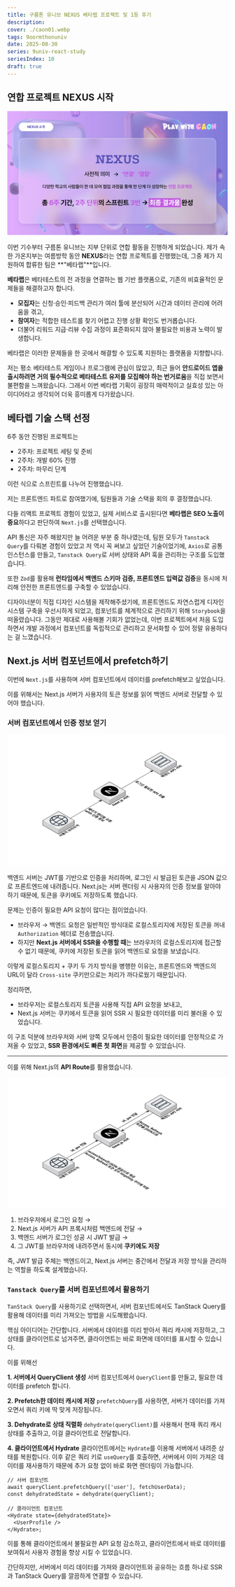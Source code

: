 ```yaml
---
title: 구름톤 유니브 NEXUS 베타랩 프로젝트 및 1등 후기
description:
cover: ./caon01.webp
tags: 9oormthonuniv
date: 2025-08-30
series: 9univ-react-study
seriesIndex: 10
draft: true
---
```


## 연합 프로젝트 NEXUS 시작

![caon01.webp](./caon01.webp)

이번 기수부터 구름톤 유니브는 지부 단위로 연합 활동을 진행하게 되었습니다.
제가 속한 가온지부는 여름방학 동안 **NEXUS**라는 연합 프로젝트를 진행했는데, 그중 제가 지원하여 합류한 팀은 **"베타랩"**입니다.

**베타랩**은 베타테스트의 전 과정을 연결하는 웹 기반 플랫폼으로, 기존의 비효율적인 문제들을 해결하고자 합니다.

- **모집자**는 신청·승인·피드백 관리가 여러 툴에 분산되어 시간과 데이터 관리에 어려움을 겪고,
- **참여자**는 적합한 테스트를 찾기 어렵고 진행 상황 확인도 번거롭습니다.
- 더불어 리워드 지급·리뷰 수집 과정이 표준화되지 않아 불필요한 비용과 노력이 발생합니다.

베타랩은 이러한 문제들을 한 곳에서 해결할 수 있도록 지원하는 플랫폼을 지향합니다.

저는 평소 베타테스트 게임이나 프로그램에 관심이 많았고, 최근 들어 **안드로이드 앱을 출시하려면 거의 필수적으로 베타테스트 유저를 모집해야 하는 번거로움**을 직접 보면서 불편함을 느껴왔습니다.
그래서 이번 베타랩 기획이 굉장히 매력적이고 실효성 있는 아이디어라고 생각되어 더욱 흥미롭게 다가왔습니다.

## 베타렙 기술 스택 선정

6주 동안 진행된 프로젝트는

- 2주차: 프로젝트 세팅 및 준비
- 2주차: 개발 60% 진행
- 2주차: 마무리 단계

이런 식으로 스프린트를 나누어 진행했습니다.

저는 프론트엔드 파트로 참여했기에, 팀원들과 기술 스택을 회의 후 결정했습니다.

다들 리액트 프로젝트 경험이 있었고, 실제 서비스로 출시된다면 **베타랩은 SEO 노출이 중요**하다고 판단하여 `Next.js`를 선택했습니다.

API 통신은 자주 해왔지만 늘 어려운 부분 중 하나였는데, 팀원 모두가 `Tanstack Query`를 다뤄본 경험이 있었고 저 역시 꼭 써보고 싶었던 기술이었기에,
`Axios`로 공통 인스턴스를 만들고, `Tanstack Query`로 서버 상태와 API 훅을 관리하는 구조를 도입했습니다.

또한 `Zod`를 활용해 **런타임에서 백엔드 스키마 검증, 프론트엔드 입력값 검증**을 동시에 처리해 안전한 프론트엔드를 구축할 수 있었습니다.

디자이너분이 직접 디자인 시스템을 제작해주셨기에, 프론트엔드도 자연스럽게 디자인 시스템 구축을 우선시하게 되었고, 컴포넌트를 체계적으로 관리하기 위해 `Storybook`을 떠올렸습니다.
그동안 제대로 사용해볼 기회가 없었는데, 이번 프로젝트에서 처음 도입하면서 개발 과정에서 컴포넌트를 독립적으로 관리하고 문서화할 수 있어 정말 유용하다는 걸 느꼈습니다.

## Next.js 서버 컴포넌트에서 prefetch하기

이번에 `Next.js`를 사용하며 서버 컴포넌트에서 데이터를 prefetch해보고 싶었습니다.

이를 위해서는 Next.js 서버가 사용자의 토큰 정보를 읽어 백엔드 서버로 전달할 수 있어야 했습니다.

### 서버 컴포넌트에서 인증 정보 얻기

![diagram_next_auth_ssr](./diagram_next_auth_ssr.webp)

백엔드 서버는 JWT를 기반으로 인증을 처리하며, 로그인 시 발급된 토큰을 JSON 값으로 프론트엔드에 내려줍니다.
Next.js는 서버 렌더링 시 사용자의 인증 정보를 알아야 하기 때문에, 토큰을 쿠키에도 저장하도록 했습니다.

문제는 인증이 필요한 API 요청이 많다는 점이었습니다.

- 브라우저 → 백엔드 요청은 일반적인 방식대로 로컬스토리지에 저장된 토큰을 꺼내 `Authorization` 헤더로 전송했습니다.
- 하지만 **Next.js 서버에서 SSR을 수행할 때**는 브라우저의 로컬스토리지에 접근할 수 없기 때문에, 쿠키에 저장된 토큰을 읽어 백엔드로 요청을 보냈습니다.

이렇게 로컬스토리지 + 쿠키 두 가지 방식을 병행한 이유는, 프론트엔드와 백엔드의 URL이 달라 `Cross-site` 쿠키만으로는 처리가 까다로웠기 때문입니다.

정리하면,

- 브라우저는 로컬스토리지 토큰을 사용해 직접 API 요청을 보내고,
- Next.js 서버는 쿠키에서 토큰을 읽어 SSR 시 필요한 데이터를 미리 불러올 수 있었습니다.

이 구조 덕분에 브라우저와 서버 양쪽 모두에서 인증이 필요한 데이터를 안정적으로 가져올 수 있었고, **SSR 환경에서도 빠른 첫 화면**을 제공할 수 있었습니다.

---

이를 위해 Next.js의 **API Route**를 활용했습니다.

![diagram_login](./diagram_login.webp)

1. 브라우저에서 로그인 요청 →
2. Next.js 서버가 API 프록시처럼 백엔드에 전달 →
3. 백엔드 서버가 로그인 성공 시 JWT 발급 →
4. 그 JWT를 브라우저에 내려주면서 동시에 **쿠키에도 저장**

즉, JWT 발급 주체는 백엔드이고, Next.js 서버는 중간에서 전달과 저장 방식을 관리하는 역할을 하도록 설계했습니다.

### `Tanstack Query`를 서버 컴포넌트에서 활용하기

`TanStack Query`를 사용하기로 선택하면서, 서버 컴포넌트에서도 TanStack Query를 활용해 데이터를 미리 가져오는 방법을 시도해봤습니다.

핵심 아이디어는 간단합니다. 서버에서 데이터를 미리 받아서 쿼리 캐시에 저장하고, 그 상태를 클라이언트로 넘겨주면, 클라이언트는 바로 화면에 데이터를 표시할 수 있습니다.

이를 위해선

**1. 서버에서 QueryClient 생성**
서버 컴포넌트에서 `QueryClient`를 만들고, 필요한 데이터를 prefetch 합니다.

**2. Prefetch한 데이터 캐시에 저장**
`prefetchQuery`를 사용하면, 서버가 데이터를 가져오면서 쿼리 키에 딱 맞게 저장됩니다.

**3. Dehydrate로 상태 직렬화**
`dehydrate(queryClient)`를 사용해서 현재 쿼리 캐시 상태를 추출하고, 이걸 클라이언트로 전달합니다.

**4. 클라이언트에서 Hydrate**
클라이언트에서는 `Hydrate`를 이용해 서버에서 내려준 상태를 복원합니다.
이후 같은 쿼리 키로 `useQuery`를 호출하면, 서버에서 이미 가져온 데이터를 재사용하기 때문에 추가 요청 없이 바로 화면 렌더링이 가능합니다.

```tsx
// 서버 컴포넌트
await queryClient.prefetchQuery(['user'], fetchUserData);
const dehydratedState = dehydrate(queryClient);

// 클라이언트 컴포넌트
<Hydrate state={dehydratedState}>
  <UserProfile />
</Hydrate>;
```

이를 통해 클라이언트에서 불필요한 API 요청 감소하고, 클라이언트에서 바로 데이터를 보여줘서 사용자 경험을 향상 시킬 수 있었습니다.

간단하지만, 서버에서 미리 데이터를 가져와 클라이언트와 공유하는 흐름 하나로 SSR과 TanStack Query를 깔끔하게 연결할 수 있습니다.

